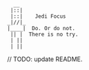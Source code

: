 ```
  __ 
 |::|
 |::|    Jedi Focus 
_|//|_ 
|____|  Do. Or do not.
 || |  There is no try.
 | ||   
 | ||
```

// TODO: update README.
